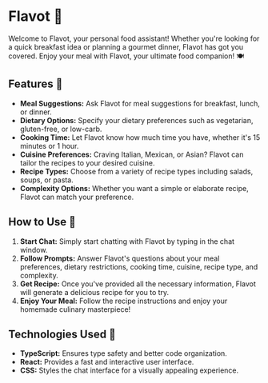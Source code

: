 # Flavot 🍔

Welcome to Flavot, your personal food assistant! Whether you're looking for a quick breakfast idea or planning a gourmet dinner, Flavot has got you covered. Enjoy your meal with Flavot, your ultimate food companion! 🍽️

## Features 🍕

- **Meal Suggestions:** Ask Flavot for meal suggestions for breakfast, lunch, or dinner.
- **Dietary Options:** Specify your dietary preferences such as vegetarian, gluten-free, or low-carb.
- **Cooking Time:** Let Flavot know how much time you have, whether it's 15 minutes or 1 hour.
- **Cuisine Preferences:** Craving Italian, Mexican, or Asian? Flavot can tailor the recipes to your desired cuisine.
- **Recipe Types:** Choose from a variety of recipe types including salads, soups, or pasta.
- **Complexity Options:** Whether you want a simple or elaborate recipe, Flavot can match your preference.

## How to Use 🍲

1. **Start Chat:** Simply start chatting with Flavot by typing in the chat window.
2. **Follow Prompts:** Answer Flavot's questions about your meal preferences, dietary restrictions, cooking time, cuisine, recipe type, and complexity.
3. **Get Recipe:** Once you've provided all the necessary information, Flavot will generate a delicious recipe for you to try.
4. **Enjoy Your Meal:** Follow the recipe instructions and enjoy your homemade culinary masterpiece!

## Technologies Used 🥗

- **TypeScript:** Ensures type safety and better code organization.
- **React:** Provides a fast and interactive user interface.
- **CSS:** Styles the chat interface for a visually appealing experience.
